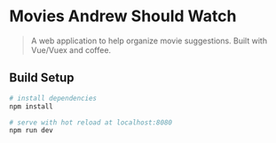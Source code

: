 # Movies Andrew Should Watch

> A web application to help organize movie suggestions. Built with Vue/Vuex and coffee.

## Build Setup

``` bash
# install dependencies
npm install

# serve with hot reload at localhost:8080
npm run dev


```
